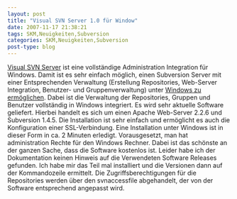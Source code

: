 ```yaml
---
layout: post
title: "Visual SVN Server 1.0 für Window"
date: 2007-11-17 21:38:21
tags: SKM,Neuigkeiten,Subversion
categories: SKM,Neuigkeiten,Subversion
post-type: blog
---
```

[Visual SVN Server](http://www.visualsvn.com/server/ "Visual SVN Server") ist eine vollständige Administration Integration für Windows. 
Damit ist es sehr einfach möglich, einen Subversion Server mit einer Entsprechenden Verwaltung (Erstellung Repositories, Web-Server Integration, Benutzer- und 
Gruppenverwaltung) unter [Windows zu ermöglichen](http://www.visualsvn.com/doc/server-config.html "Windows zu ermöglichen"). Dabei ist die 
Verwaltung der Repositories, Gruppen und Benutzer vollständig in Windows integriert. Es wird sehr aktuelle Software geliefert. Hierbei handelt es sich um 
einen Apache Web-Server 2.2.6 und Subversion 1.4.5. Die Installation ist sehr einfach und ermöglicht es auch die Konfiguration einer SSL-Verbindung. 
Eine Installation unter Windows ist in dieser Form in ca. 2 Minuten erledigt. Vorausgesetzt, man hat administration Rechte für den Windows Rechner. 
Dabei ist das schönste an der ganzen Sache, dass die Software kostenlos ist. Leider habe ich der Dokumentation keinen Hinweis auf die Verwendeten Software 
Releases gefunden. Ich habe mir das Teil mal installiert und die Versionen dann auf der Kommandozeile ermittelt. 
Die Zugriffsberechtigungen für die Repositories werden über den svnaccessfile abgehandelt, der von der Software entsprechend angepasst wird. 
